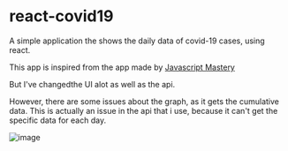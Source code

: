 # react-covid19

 A simple application the shows the daily data of covid-19 cases, using react.
 
This app is inspired from the app made by [Javascript Mastery](https://www.youtube.com/watch?v=khJlrj3Y6Ls)

But I've changedthe UI alot as well as the api.

However, there are some issues about the graph, as it gets the cumulative data. This is actually an issue in the api that i use, because it can't get the specific data for each day.

![image](https://user-images.githubusercontent.com/41386480/86511638-547adb00-bdfb-11ea-9fcf-dcfb77e2ac36.png)
